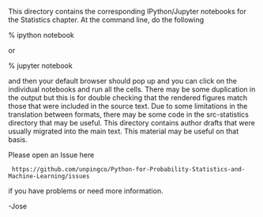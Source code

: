This directory contains the corresponding IPython/Jupyter notebooks
for the Statistics chapter. At the command line, do the following

  % ipython notebook

or 

  % jupyter notebook

and then your default browser should pop up and you can click on
the individual notebooks and run all the cells. There may be some
duplication in the output but this is for double checking that the
rendered figures match those that were included in the source text.
Due to some limitations in the translation between formats, there may
be some code in the src-statistics directory that may be useful. This
directory contains author drafts that were usually migrated into the
main text. This material may be useful on that basis.

Please open an Issue here

     https://github.com/unpingco/Python-for-Probability-Statistics-and-Machine-Learning/issues

if you have problems or need more information.

-Jose
